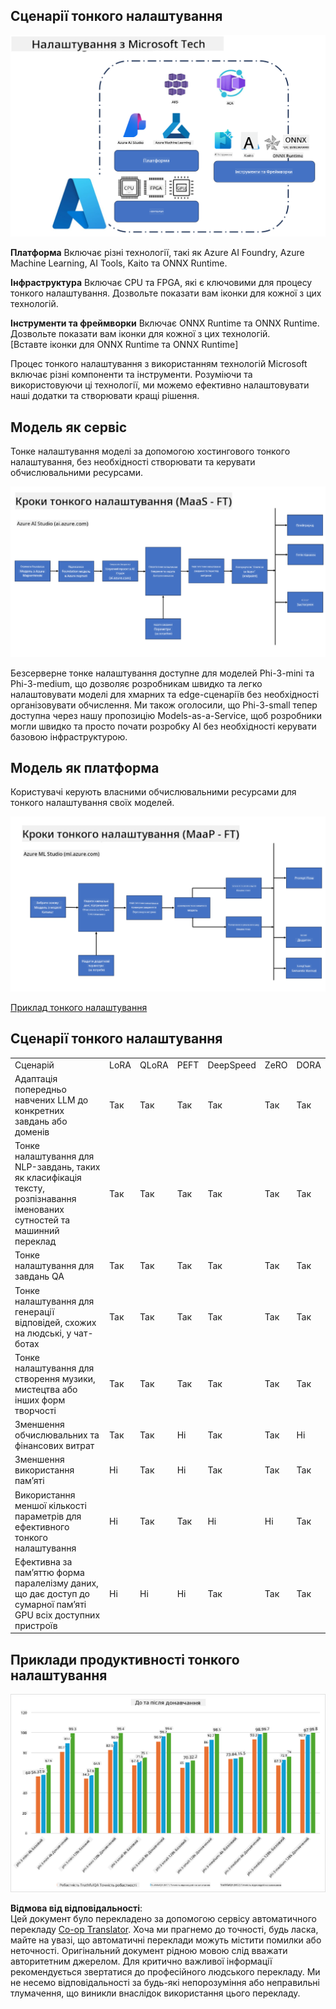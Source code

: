 <!--
CO_OP_TRANSLATOR_METADATA:
{
  "original_hash": "cb5648935f63edc17e95ce38f23adc32",
  "translation_date": "2025-07-17T08:31:39+00:00",
  "source_file": "md/03.FineTuning/FineTuning_Scenarios.md",
  "language_code": "uk"
}
-->
## Сценарії тонкого налаштування

![FineTuning with MS Services](../../../../translated_images/FinetuningwithMS.3d0cec8ae693e094c38c72575e63f2c9bf1cf980ab90f1388e102709f9c979e5.uk.png)

**Платформа** Включає різні технології, такі як Azure AI Foundry, Azure Machine Learning, AI Tools, Kaito та ONNX Runtime.

**Інфраструктура** Включає CPU та FPGA, які є ключовими для процесу тонкого налаштування. Дозвольте показати вам іконки для кожної з цих технологій.

**Інструменти та фреймворки** Включає ONNX Runtime та ONNX Runtime. Дозвольте показати вам іконки для кожної з цих технологій.  
[Вставте іконки для ONNX Runtime та ONNX Runtime]

Процес тонкого налаштування з використанням технологій Microsoft включає різні компоненти та інструменти. Розуміючи та використовуючи ці технології, ми можемо ефективно налаштовувати наші додатки та створювати кращі рішення.

## Модель як сервіс

Тонке налаштування моделі за допомогою хостингового тонкого налаштування, без необхідності створювати та керувати обчислювальними ресурсами.

![MaaS Fine Tuning](../../../../translated_images/MaaSfinetune.3eee4630607aff0d0a137b16ab79ec5977ece923cd1fdd89557a2655c632669d.uk.png)

Безсерверне тонке налаштування доступне для моделей Phi-3-mini та Phi-3-medium, що дозволяє розробникам швидко та легко налаштовувати моделі для хмарних та edge-сценаріїв без необхідності організовувати обчислення. Ми також оголосили, що Phi-3-small тепер доступна через нашу пропозицію Models-as-a-Service, щоб розробники могли швидко та просто почати розробку AI без необхідності керувати базовою інфраструктурою.

## Модель як платформа

Користувачі керують власними обчислювальними ресурсами для тонкого налаштування своїх моделей.

![Maap Fine Tuning](../../../../translated_images/MaaPFinetune.fd3829c1122f5d1c4a6a91593ebc348548410e162acda34f18034384e3b3816a.uk.png)

[Приклад тонкого налаштування](https://github.com/Azure/azureml-examples/blob/main/sdk/python/foundation-models/system/finetune/chat-completion/chat-completion.ipynb)

## Сценарії тонкого налаштування

| | | | | | | |
|-|-|-|-|-|-|-|
|Сценарій|LoRA|QLoRA|PEFT|DeepSpeed|ZeRO|DORA|
|Адаптація попередньо навчених LLM до конкретних завдань або доменів|Так|Так|Так|Так|Так|Так|
|Тонке налаштування для NLP-завдань, таких як класифікація тексту, розпізнавання іменованих сутностей та машинний переклад|Так|Так|Так|Так|Так|Так|
|Тонке налаштування для завдань QA|Так|Так|Так|Так|Так|Так|
|Тонке налаштування для генерації відповідей, схожих на людські, у чат-ботах|Так|Так|Так|Так|Так|Так|
|Тонке налаштування для створення музики, мистецтва або інших форм творчості|Так|Так|Так|Так|Так|Так|
|Зменшення обчислювальних та фінансових витрат|Так|Так|Ні|Так|Так|Ні|
|Зменшення використання пам’яті|Ні|Так|Ні|Так|Так|Так|
|Використання меншої кількості параметрів для ефективного тонкого налаштування|Ні|Так|Так|Ні|Ні|Так|
|Ефективна за пам’яттю форма паралелізму даних, що дає доступ до сумарної пам’яті GPU всіх доступних пристроїв|Ні|Ні|Ні|Так|Так|Так|

## Приклади продуктивності тонкого налаштування

![Finetuning Performance](../../../../translated_images/Finetuningexamples.a9a41214f8f5afc186adb16a413b1c17e2f43a89933ba95feb5aee84b0b24add.uk.png)

**Відмова від відповідальності**:  
Цей документ було перекладено за допомогою сервісу автоматичного перекладу [Co-op Translator](https://github.com/Azure/co-op-translator). Хоча ми прагнемо до точності, будь ласка, майте на увазі, що автоматичні переклади можуть містити помилки або неточності. Оригінальний документ рідною мовою слід вважати авторитетним джерелом. Для критично важливої інформації рекомендується звертатися до професійного людського перекладу. Ми не несемо відповідальності за будь-які непорозуміння або неправильні тлумачення, що виникли внаслідок використання цього перекладу.